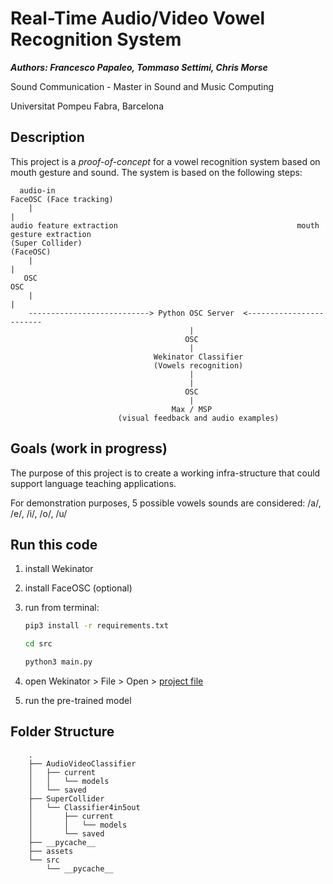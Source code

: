 # Real-Time Audio/Video Vowel Recognition System

***Authors: Francesco Papaleo, Tommaso Settimi, Chris Morse***

Sound Communication - Master in Sound and Music Computing

Universitat Pompeu Fabra, Barcelona

## Description

This project is a *proof-of-concept* for a vowel recognition system based on mouth gesture and sound.
The system is based on the following steps:

```tree
  audio-in                                                        FaceOSC (Face tracking)
    |                                                                       |
audio feature extraction                                        mouth gesture extraction 
(Super Collider)                                                        (FaceOSC)
    |                                                                       |
   OSC                                                                     OSC
    |                                                                       |                                           
    ---------------------------> Python OSC Server  <------------------------
                                        |
                                       OSC
                                        |
                                Wekinator Classifier
                                (Vowels recognition)
                                        |
                                        |
                                       OSC
                                        |
                                    Max / MSP
                        (visual feedback and audio examples)
```

## Goals (work in progress)

The purpose of this project is to create a working infra-structure that could support language teaching applications.

For demonstration purposes, 5 possible vowels sounds are considered: /a/, /e/, /i/, /o/, /u/

## Run this code

1. install Wekinator

1. install FaceOSC (optional)

1. run from terminal:

    ```bash
    pip3 install -r requirements.txt

    cd src

    python3 main.py
    ```

1. open Wekinator > File > Open > [project file](./AudioVideoClassifier/Classifier13in5out.wekproj)

1. run the pre-trained model

## Folder Structure

```tree
    .
    ├── AudioVideoClassifier
    │   ├── current
    │   │   └── models
    │   └── saved
    ├── SuperCollider
    │   └── Classifier4in5out
    │       ├── current
    │       │   └── models
    │       └── saved
    ├── __pycache__
    ├── assets
    └── src
        └── __pycache__
```
